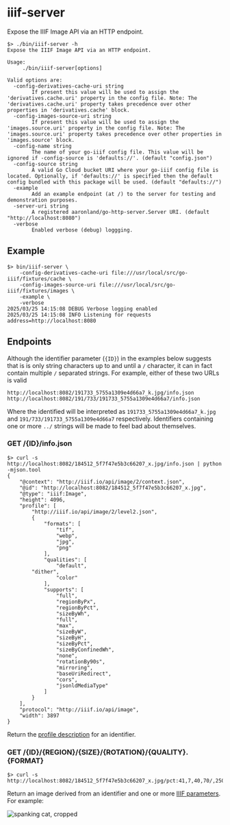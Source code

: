 # iiif-server

Expose the IIIF Image API via an HTTP endpoint.

```
$> ./bin/iiif-server -h
Expose the IIIF Image API via an HTTP endpoint.

Usage:
	 ./bin/iiif-server[options]

Valid options are:
  -config-derivatives-cache-uri string
    	If present this value will be used to assign the 'derivatives.cache.uri' property in the config file. Note: The 'derivatives.cache.uri' property takes precedence over other properties in 'derivatives.cache' block.
  -config-images-source-uri string
    	If present this value will be used to assign the 'images.source.uri' property in the config file. Note: The 'images.source.uri' property takes precedence over other properties in 'images.source' block.
  -config-name string
    	The name of your go-iiif config file. This value will be ignored if -config-source is 'defaults://'. (default "config.json")
  -config-source string
    	A valid Go Cloud bucket URI where your go-iiif config file is located. Optionally, if 'defaults://' is specified then the default config bundled with this package will be used. (default "defaults://")
  -example
    	Add an example endpoint (at /) to the server for testing and demonstration purposes.
  -server-uri string
    	A registered aaronland/go-http-server.Server URI. (default "http://localhost:8080")
  -verbose
    	Enabled verbose (debug) loggging.
```

## Example

```
$> bin/iiif-server \
	-config-derivatives-cache-uri file:///usr/local/src/go-iiif/fixtures/cache \
	-config-images-source-uri file:///usr/local/src/go-iiif/fixtures/images \
	-example \
	-verbose
2025/03/25 14:15:08 DEBUG Verbose logging enabled
2025/03/25 14:15:08 INFO Listening for requests address=http://localhost:8080
```

## Endpoints

Although the identifier parameter (`{ID}`) in the examples below suggests that is is only string characters up to and until a `/` character, it can in fact contain multiple `/` separated strings. For example, either of these two URLs is valid

```
http://localhost:8082/191733_5755a1309e4d66a7_k.jpg/info.json
http://localhost:8082/191/733/191733_5755a1309e4d66a7/info.json
```

Where the identified will be interpreted as `191733_5755a1309e4d66a7_k.jpg` and `191/733/191733_5755a1309e4d66a7` respectively. Identifiers containing one or more `../` strings will be made to feel bad about themselves.

### GET /{ID}/info.json

```
$> curl -s http://localhost:8082/184512_5f7f47e5b3c66207_x.jpg/info.json | python -mjson.tool
{
    "@context": "http://iiif.io/api/image/2/context.json",
    "@id": "http://localhost:8082/184512_5f7f47e5b3c66207_x.jpg",
    "@type": "iiif:Image",
    "height": 4096,
    "profile": [
        "http://iiif.io/api/image/2/level2.json",
        {
            "formats": [
                "tif",
                "webp",
                "jpg",
                "png"
            ],
            "qualities": [
                "default",
		"dither",
                "color"
            ],
            "supports": [
                "full",
                "regionByPx",
                "regionByPct",
                "sizeByWh",
                "full",
                "max",
                "sizeByW",
                "sizeByH",
                "sizeByPct",
                "sizeByConfinedWh",
                "none",
                "rotationBy90s",
                "mirroring",
                "baseUriRedirect",
                "cors",
                "jsonldMediaType"
            ]
        }
    ],
    "protocol": "http://iiif.io/api/image",
    "width": 3897
}
```

Return the [profile description](http://iiif.io/api/image/2.1/#profile-description) for an identifier.

### GET /{ID}/{REGION}/{SIZE}/{ROTATION}/{QUALITY}.{FORMAT}

```
$> curl -s http://localhost:8082/184512_5f7f47e5b3c66207_x.jpg/pct:41,7,40,70/,250/0/default.jpg
```

Return an image derived from an identifier and one or more [IIIF parameters](http://iiif.io/api/image/2.1/#image-request-parameters). For example:

![spanking cat, cropped](../misc/go-iiif-crop.jpg)